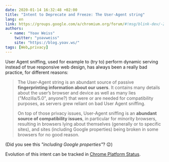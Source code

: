 ```yaml
---
date: 2020-01-14 16:32:48 +02:00
title: "Intent to Deprecate and Freeze: The User-Agent string"
lang: en
link: https://groups.google.com/a/chromium.org/forum/#!msg/blink-dev/-2JIRNMWJ7s/yHe4tQNLCgAJ
authors:
  - name: "Yoav Weiss"
    twitter: "yoavweiss"
    site: "https://blog.yoav.ws/"
tags: [Web,privacy]
---
```


User Agent sniffing, used for example to (try to) perform dynamic serving instead of true responsive web design, has always been a really bad practice, for different reasons:

> The User-Agent string is an abundant source of passive **fingerprinting information about our users**. It contains many details about the user’s browser and device as well as many lies ("Mozilla/5.0", anyone?) that were or are needed for compatibility purposes, as servers grew reliant on bad User Agent sniffing.
> 
> On top of those privacy issues, User-Agent sniffing is an **abundant source of compatibility issues**, in particular for minority browsers, resulting in browsers lying about themselves (generally or to specific sites), and sites (including Google properties) being broken in some browsers for no good reason.

(Did you see this *"including Google properties"*? 😉)

Evolution of this intent can be tracked in [Chrome Platform Status](https://www.chromestatus.com/feature/5704553745874944).
